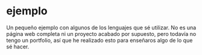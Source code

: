 # ejemplo
Un pequeño ejemplo con algunos de los lenguajes que sé utilizar. No es una página web completa ni un proyecto acabado por supuesto, pero todavía no tengo un portfolio, así que he realizado esto para enseñaros algo de lo que sé hacer.
